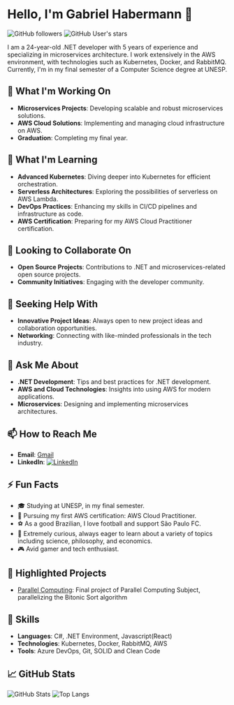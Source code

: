 # Hello, I'm Gabriel Habermann 👋

![GitHub followers](https://img.shields.io/github/followers/gabrielfranh?style=social)
![GitHub User's stars](https://img.shields.io/github/stars/gabrielfranh?style=social)

I am a 24-year-old .NET developer with 5 years of experience and specializing in microservices architecture. I work extensively in the AWS environment, with technologies such as Kubernetes, Docker, and RabbitMQ. Currently, I'm in my final semester of a Computer Science degree at UNESP.

## 🔭 What I'm Working On
- **Microservices Projects**: Developing scalable and robust microservices solutions.
- **AWS Cloud Solutions**: Implementing and managing cloud infrastructure on AWS.
- **Graduation**: Completing my final year.

## 🌱 What I'm Learning
- **Advanced Kubernetes**: Diving deeper into Kubernetes for efficient orchestration.
- **Serverless Architectures**: Exploring the possibilities of serverless on AWS Lambda.
- **DevOps Practices**: Enhancing my skills in CI/CD pipelines and infrastructure as code.
- **AWS Certification**: Preparing for my AWS Cloud Practitioner certification.

## 👯 Looking to Collaborate On
- **Open Source Projects**: Contributions to .NET and microservices-related open source projects.
- **Community Initiatives**: Engaging with the developer community.

## 🤔 Seeking Help With
- **Innovative Project Ideas**: Always open to new project ideas and collaboration opportunities.
- **Networking**: Connecting with like-minded professionals in the tech industry.

## 💬 Ask Me About
- **.NET Development**: Tips and best practices for .NET development.
- **AWS and Cloud Technologies**: Insights into using AWS for modern applications.
- **Microservices**: Designing and implementing microservices architectures.

## 📫 How to Reach Me
- **Email**: [Gmail](mailto:gabrielfranh@gmail.com)
- **LinkedIn**: [![LinkedIn](https://img.shields.io/badge/-LinkedIn-blue)](https://www.linkedin.com/in/gabrielfranh/)

## ⚡ Fun Facts
- 🎓 Studying at UNESP, in my final semester.
- 📜 Pursuing my first AWS certification: AWS Cloud Practitioner.
- ⚽ As a good Brazilian, I love football and support São Paulo FC.
- 🧠 Extremely curious, always eager to learn about a variety of topics including science, philosophy, and economics.
- 🎮 Avid gamer and tech enthusiast.

## 🌟 Highlighted Projects
- [Parallel Computing]([https://github.com/gabrielfranh/microservices-project](https://github.com/gabrielfranh/ProjetoProgramacaoParalela)): Final project of Parallel Computing Subject, parallelizing the Bitonic Sort algorithm

## 🚀 Skills
- **Languages**: C#, .NET Environment, Javascript(React)
- **Technologies**: Kubernetes, Docker, RabbitMQ, AWS
- **Tools**: Azure DevOps, Git, SOLID and Clean Code

## 📈 GitHub Stats
![GitHub Stats](https://github-readme-stats.vercel.app/api?username=gabrielfranh&show_icons=true&theme=radical)
![Top Langs](https://github-readme-stats.vercel.app/api/top-langs/?username=gabrielfranh&layout=compact&theme=radical)
